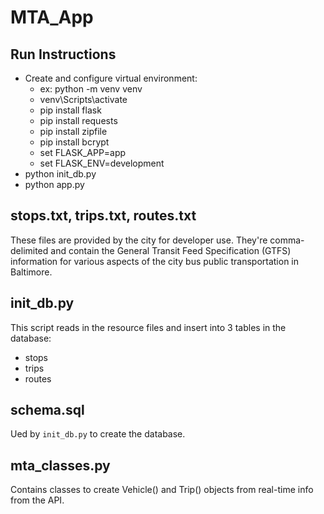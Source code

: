 # MTA_App

## Run Instructions
* Create and configure virtual environment: <br>
  + ex: python -m venv venv <br>
  + venv\Scripts\activate <br>
  + pip install flask
  + pip install requests
  + pip install zipfile
  + pip install bcrypt
  + set FLASK_APP=app
  + set FLASK_ENV=development
* python init_db.py <br>
* python app.py  <br>

## stops.txt, trips.txt, routes.txt
These files are provided by the city for developer use. They're comma-delimited and contain the General Transit Feed Specification (GTFS) information for various aspects of the city bus public transportation in Baltimore.

## init_db.py
This script reads in the resource files and insert into 3 tables in the database:
+ stops
+ trips
+ routes

## schema.sql
Ued by `init_db.py` to create the database.

## mta_classes.py
Contains classes to create Vehicle() and Trip() objects from real-time info from the API.
